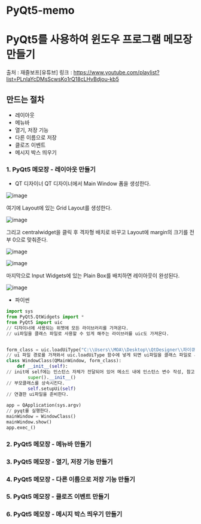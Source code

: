 # PyQt5-memo
# PyQt5를 사용하여 윈도우 프로그램 메모장 만들기
출처 : 재즐보프[유튜브] 
링크 : https://www.youtube.com/playlist?list=PLnIaYcDMsScwsKo1rQ18cLHvBdjou-kb5

## 만드는 절차
- 레이아웃
- 메뉴바
- 열기, 저장 기능
- 다른 이름으로 저장
- 클로즈 이벤트
- 메시지 박스 띄우기
### 1. PyQt5 메모장 - 레이아웃 만들기 
- QT 디자이너
QT 디자이너에서 Main Window 폼을 생성한다.

![image](https://github.com/hsy0511/PyQt5-memo/assets/104752580/01ceb015-6b17-4f56-86bc-654b513bf7d7)

여기에 Layout에 있는 Grid Layout를 생성한다.

![image](https://github.com/hsy0511/PyQt5-memo/assets/104752580/774a76db-d652-4e8f-99c8-fa3636a4ef6d)

그리고 centralwidget을 클릭 후 격자형 배치로 바꾸고 Layout에 margin의 크기를 전부 0으로 맞춰준다.

![image](https://github.com/hsy0511/PyQt5-memo/assets/104752580/4f158248-cb81-4ff5-8e28-c20f7baf294c)

![image](https://github.com/hsy0511/PyQt5-memo/assets/104752580/b9c6c642-1a3a-4c47-90cc-97c3d7905641)

마지막으로 Input Widgets에 있는 Plain Box를 배치하면 레이아웃이 완성된다.

![image](https://github.com/hsy0511/PyQt5-memo/assets/104752580/1400a01c-82d2-4e4a-a5fd-7fedbd233f8d)

- 파이썬
```python
import sys
from PyQt5.QtWidgets import *
from PyQt5 import uic
// 디자이너에 사용되는 위젯에 모든 라이브러리를 가져온다.
// ui파일을 클래스 파일로 사용할 수 있게 해주는 라이브러를 uic도 가져온다.


form_class = uic.loadUiType("C:\\Users\\MOA\\Desktop\\QtDesigner\\파이큐티\\파이큐티 두번째 - 메모장\\memo.ui")[0]
// ui 파일 경로를 가져와서 uic.loadUiType 함수에 넣게 되면 ui파일을 클래스 파일로 사용할 수 있게된다.
class WindowClass(QMainWindow, form_class):
    def __init__(self):
// init에 self에는 인스턴스 자체가 전달되어 있어 메소드 내에 인스턴스 변수 작성, 참고가 가능해진다.
        super().__init__()
// 부모클래스를 상속시킨다.
        self.setupUi(self)
// 연결한 ui파일을 준비한다.
        
app = QApplication(sys.argv)
// pyqt를 실행한다.
mainWindow = WindowClass()
mainWindow.show()
app.exec_()
```
### 2. PyQt5 메모장 - 메뉴바 만들기
### 3. PyQt5 메모장 - 열기, 저장 기능 만들기 
### 4. PyQt5 메모장 - 다른 이름으로 저장 기능 만들기
### 5. PyQt5 메모장 - 클로즈 이벤트 만들기
### 6. PyQt5 메모장 - 메시지 박스 띄우기 만들기
